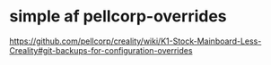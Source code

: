 # simple af pellcorp-overrides
https://github.com/pellcorp/creality/wiki/K1-Stock-Mainboard-Less-Creality#git-backups-for-configuration-overrides
